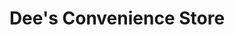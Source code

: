 ---
title: "Dee's Convenience Store"
url: /hayling-island/dees-convenience-store/
shop: Lebensmittel
---